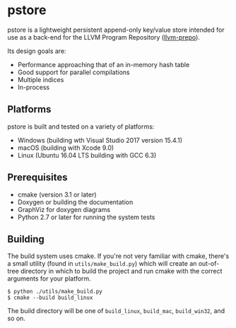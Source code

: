 # pstore

pstore is a lightweight persistent append-only key/value store intended for use as a back-end for the LLVM Program Repository ([llvm-prepo](https://github.com/SNSystems/llvm-prepo)).

Its design goals are:

- Performance approaching that of an in-memory hash table
- Good support for parallel compilations
- Multiple indices
- In-process

## Platforms

pstore is built and tested on a variety of platforms:

- Windows (building wth Visual Studio 2017 version 15.4.1)
- macOS (building with Xcode 9.0)
- Linux (Ubuntu 16.04 LTS building with GCC 6.3)

## Prerequisites

- cmake (version 3.1 or later)
- Doxygen or building the documentation
- GraphViz for doxygen diagrams
- Python 2.7 or later for running the system tests

## Building

The build system uses cmake. If you're not very familiar with cmake, there's a small utility (found in `utils/make_build.py`) which will create an out-of-tree directory in which to build the project and run cmake with the correct arguments for your platform.

    $ python ./utils/make_build.py
    $ cmake ‑‑build build_linux

The build directory will be one of `build_linux`, `build_mac`, `build_win32`, and so on.

